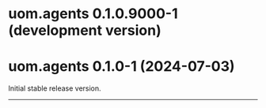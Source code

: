 # uom.agents 0.1.0.9000-1 (development version)



# uom.agents 0.1.0-1 (2024-07-03)

Initial stable release version.


---
